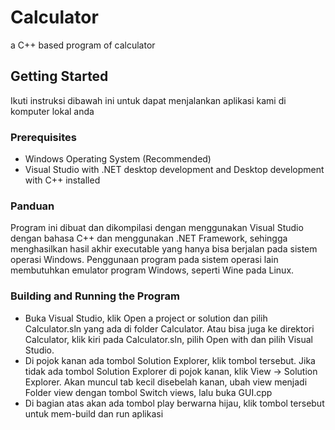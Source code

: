 # Calculator
a C++ based program of calculator

## Getting Started
Ikuti instruksi dibawah ini untuk dapat menjalankan aplikasi kami di komputer lokal anda

### Prerequisites
* Windows Operating System (Recommended)
* Visual Studio with .NET desktop development and Desktop development with C++ installed

### Panduan
Program ini dibuat dan dikompilasi dengan menggunakan Visual Studio dengan bahasa C++ dan menggunakan .NET Framework, sehingga menghasilkan hasil akhir executable yang hanya bisa berjalan pada sistem operasi Windows. Penggunaan program pada sistem operasi lain membutuhkan emulator program Windows, seperti Wine pada Linux.

### Building and Running the Program
* Buka Visual Studio, klik Open a project or solution dan pilih Calculator.sln yang ada di folder Calculator. Atau bisa juga ke direktori Calculator, klik kiri pada Calculator.sln, pilih Open with dan pilih Visual Studio.
* Di pojok kanan ada tombol Solution Explorer, klik tombol tersebut. Jika tidak ada tombol Solution Explorer di pojok kanan, klik View -> Solution Explorer. Akan muncul tab kecil disebelah kanan, ubah view menjadi Folder view dengan tombol Switch views, lalu buka GUI.cpp
* Di bagian atas akan ada tombol play berwarna hijau, klik tombol tersebut untuk mem-build dan run aplikasi
